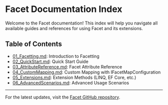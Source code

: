 # Facet Documentation Index

Welcome to the Facet documentation! This index will help you navigate all available guides and references for using Facet and its extensions.

## Table of Contents

- [01_Facetting.md](01_Facetting.md): Introduction to Facetting
- [02_QuickStart.md](02_QuickStart.md): Quick Start Guide
- [03_AttributeReference.md](03_AttributeReference.md): Facet Attribute Reference
- [04_CustomMapping.md](04_CustomMapping.md): Custom Mapping with IFacetMapConfiguration
- [05_Extensions.md](05_Extensions.md): Extension Methods (LINQ, EF Core, etc.)
- [06_AdvancedScenarios.md](06_AdvancedScenarios.md): Advanced Usage Scenarios

---

For the latest updates, visit the [Facet GitHub repository](https://github.com/Tim-Maes/Facet).
